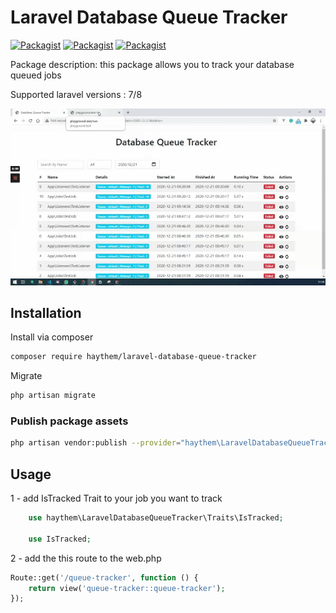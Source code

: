 # Laravel Database Queue Tracker

[![Packagist](https://img.shields.io/packagist/v/haythem/laravel-database-queue-tracker.svg)](https://packagist.org/packages/haythem/laravel-database-queue-tracker)
[![Packagist](https://poser.pugx.org/haythem/laravel-database-queue-tracker/d/total.svg)](https://packagist.org/packages/haythem/laravel-database-queue-tracker)
[![Packagist](https://img.shields.io/packagist/l/haythem/laravel-database-queue-tracker.svg)](https://packagist.org/packages/haythem/laravel-database-queue-tracker)

Package description: this package allows you to track your database queued jobs


Supported laravel versions : 7/8




![alt text](https://github.com/haythembenkhlifa/laravel-database-queue-tracker/blob/master/src/img/animation.gif)

## Installation

Install via composer
```bash
composer require haythem/laravel-database-queue-tracker
```

Migrate
```bash
php artisan migrate
```

### Publish package assets

```bash
php artisan vendor:publish --provider="haythem\LaravelDatabaseQueueTracker\ServiceProvider"
```

## Usage

1 - add IsTracked Trait to your job you want to track
```php
    use haythem\LaravelDatabaseQueueTracker\Traits\IsTracked;

    use IsTracked;
```

2 - add the this route to the web.php

```php
Route::get('/queue-tracker', function () {
    return view('queue-tracker::queue-tracker');
});
```

